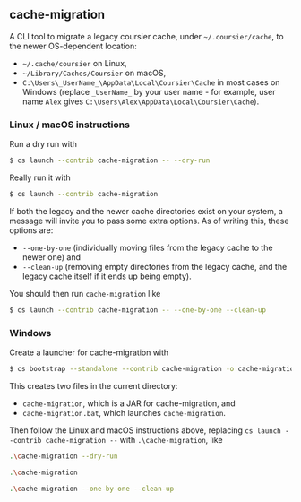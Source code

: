 ## cache-migration

A CLI tool to migrate a legacy coursier cache, under `~/.coursier/cache`,
to the newer OS-dependent location:
- `~/.cache/coursier` on Linux,
- `~/Library/Caches/Coursier` on macOS,
- `C:\Users\_UserName_\AppData\Local\Coursier\Cache` in most cases on Windows (replace `_UserName_` by your user name - for example, user name `Alex` gives `C:\Users\Alex\AppData\Local\Coursier\Cache`).

### Linux / macOS instructions

Run a dry run with
```bash
$ cs launch --contrib cache-migration -- --dry-run
```

Really run it with
```bash
$ cs launch --contrib cache-migration
```

If both the legacy and the newer cache directories exist on your system,
a message will invite you to pass some extra options. As of writing this,
these options are:
- `--one-by-one` (individually moving files from the legacy cache to the newer one) and
- `--clean-up` (removing empty directories from the legacy cache, and the legacy cache itself if it ends up being empty).

You should then run `cache-migration` like
```bash
$ cs launch --contrib cache-migration -- --one-by-one --clean-up
```

### Windows

Create a launcher for cache-migration with
```bash
$ cs bootstrap --standalone --contrib cache-migration -o cache-migration
```

This creates two files in the current directory:
- `cache-migration`, which is a JAR for cache-migration, and
- `cache-migration.bat`, which launches `cache-migration`.

Then follow the Linux and macOS instructions above, replacing `cs launch --contrib cache-migration --` with `.\cache-migration`, like
```bash
.\cache-migration --dry-run
```

```bash
.\cache-migration
```

```bash
.\cache-migration --one-by-one --clean-up
```
